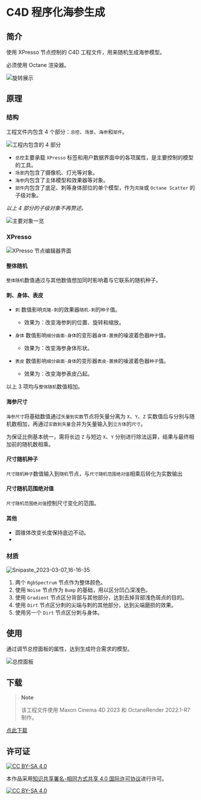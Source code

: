 # C4D 程序化海参生成

## 简介

使用 XPresso 节点控制的 C4D 工程文件，用来随机生成海参模型。

必须使用 Octane 渲染器。

![旋转展示](./pic/旋转展示.gif)

## 原理

### 结构

工程文件内包含 4 个部分：`总控`、`场景`、`海参`和`部件`。

![工程内包含的 4 部分](./pic/Snipaste_2023-03-06_16-17-16.png)

- `总控`主要承载 `XPresso` 标签和用户数据界面中的各项属性，是主要控制的模型的工具。
- `场景`内包含了摄像机、灯光等对象。
- `海参`内包含了主体模型和效果器等对象。
- `部件`内包含了底足、刺等身体部位的单个模型，作为`克隆`或 `Octane Scatter` 的子级对象。

*以上 4 部分的子级对象不再赘述。*

![主要对象一览](./pic/Snipaste_2023-03-07_09-58-14.png)

### XPresso

![XPresso 节点编辑器界面](./pic/Snipaste_2023-03-06_16-41-40.png)

#### 整体随机

`整体随机`数值通过与其他数值想加同时影响着与它联系的随机种子。

#### 刺、身体、表皮

- `刺` 数值影响`克隆-刺`的效果器`随机-刺`的`种子`值。
	- 效果为：改变海参刺的位置、旋转和缩放。
- `身体` 数值影响`细分曲面-身体`的变形器`身体-置换`的噪波着色器`种子`值。
  - 效果为：改变海参身体形状。

- `表皮` 数值影响`细分曲面-身体`的变形器`表皮-置换`的噪波着色器`种子`值。
  - 效果为：改变海参表皮凸起。

以上 3 项均与`整体随机`数值相加。

#### 海参尺寸

`海参尺寸`将基础数值通过`矢量到实数`节点将矢量分离为 `X`、`Y`、`Z` 实数值后与分别与随机数相加，再通过`实数到矢量`合并为矢量输入到`立方体`的`尺寸`。

为保证比例基本统一，需将长边 `Z` 与短边 `X`、`Y` 分别进行除法运算，结果与最终相加前的随机数相乘。

#### 尺寸随机种子

`尺寸随机种子`数值输入到`随机`节点，与`尺寸随机范围绝对值`相乘后转化为实数输出

#### 尺寸随机范围绝对值

`尺寸随机范围绝对值`控制尺寸变化的范围。

#### 其他

- 圆锥体改变长度保持底边不动。
- 

### 材质

![Snipaste_2023-03-07_16-16-35](./pic/Snipaste_2023-03-07_16-16-35.png)

1. 两个 `RgbSpectrum` 节点作为整体颜色。
2. 使用 `Noise` 节点作为 `Bump` 的基础，用以区分凹凸深浅色。
3. 使用 `Gradient` 节点区分背部与其他部分，达到去掉背部浅色斑点的目的。
4. 使用 `Dirt` 节点区分刺的尖端与刺的其他部分，达到尖端磨损的效果。
5. 使用另一个 `Dirt` 节点区分刺与身体。

## 使用

通过调节总控面板的属性，达到生成符合需求的模型。

![总控面板](./pic/Snipaste_2023-03-06_16-52-45.png)

## 下载

> **Note**
>
> 该工程文件使用 Maxon Cinema 4D 2023 和 OctaneRender 2022.1-R7 制作。

[点此下载](https://github.com/c1921/C4D_Sea_cucumber/releases)

## 许可证

[![CC BY-SA 4.0][cc-by-sa-shield]][cc-by-sa]

本作品采用[知识共享署名-相同方式共享 4.0 国际许可协议](http://creativecommons.org/licenses/by-sa/4.0/)进行许可。

[![CC BY-SA 4.0][cc-by-sa-image]][cc-by-sa]

[cc-by-sa]: http://creativecommons.org/licenses/by-sa/4.0/
[cc-by-sa-image]: https://licensebuttons.net/l/by-sa/4.0/88x31.png
[cc-by-sa-shield]: https://img.shields.io/badge/License-CC%20BY--SA%204.0-lightgrey.svg
